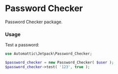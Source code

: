 # Password Checker

Password Checker package.

### Usage

Test a password:

```php
use Automattic\Jetpack\Password_Checker;

$password_checker = new Password_Checker( $user );
$password_checker->test( '123', true );
```
